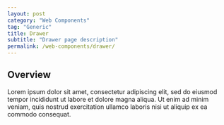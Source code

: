 ```yaml
---
layout: post
category: "Web Components"
tag: "Generic"
title: Drawer
subtitle: "Drawer page description"
permalink: /web-components/drawer/
---
```


## Overview

Lorem ipsum dolor sit amet, consectetur adipiscing elit, sed do eiusmod tempor incididunt ut labore et dolore magna aliqua. Ut enim ad minim veniam, quis nostrud exercitation ullamco laboris nisi ut aliquip ex ea commodo consequat.

